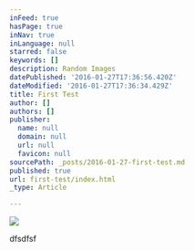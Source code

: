 ```yaml
---
inFeed: true
hasPage: true
inNav: true
inLanguage: null
starred: false
keywords: []
description: Random Images
datePublished: '2016-01-27T17:36:56.420Z'
dateModified: '2016-01-27T17:36:34.429Z'
title: First Test
author: []
authors: []
publisher:
  name: null
  domain: null
  url: null
  favicon: null
sourcePath: _posts/2016-01-27-first-test.md
published: true
url: first-test/index.html
_type: Article

---
```

![](https://the-grid-user-content.s3-us-west-2.amazonaws.com/e507b884-26cd-4494-ad84-12e8056c44c3.jpg)

dfsdfsf
